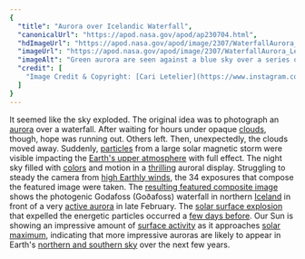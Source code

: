 ```yaml
---
{
  "title": "Aurora over Icelandic Waterfall",
  "canonicalUrl": "https://apod.nasa.gov/apod/ap230704.html",
  "hdImageUrl": "https://apod.nasa.gov/apod/image/2307/WaterfallAurora_Letelier_1600.jpg",
  "imageUrl": "https://apod.nasa.gov/apod/image/2307/WaterfallAurora_Letelier_960.jpg",
  "imageAlt": "Green aurora are seen against a blue sky over a series of picturesque waterfalls. Please see the explanation for more detailed information.",
  "credit": [
    "Image Credit & Copyright: [Cari Letelier](https://www.instagram.com/cariletelier)"
  ]
}
---
```


It seemed like the sky exploded. The original idea was to photograph an [aurora](https://spaceplace.nasa.gov/aurora/en/) over a waterfall. After waiting for hours under opaque [clouds](https://www.nasa.gov/audience/forstudents/5-8/features/nasa-knows/what-are-clouds-58.html), though, hope was running out. Others left. Then, unexpectedly, the clouds moved away. Suddenly, [particles](https://annex.exploratorium.edu/learning_studio/auroras/happen.html) from a large solar magnetic storm were visible impacting the [Earth's upper atmosphere](https://www.nasa.gov/mission_pages/sunearth/science/atmosphere-layers2.html) with full effect. The night sky filled with [colors](https://apod.nasa.gov/apod/ap170306.html) and motion in a [thrilling](https://www.petsworld.in/blog/wp-content/uploads/2015/09/Happy_Cat_Smiling.jpg) auroral display. Struggling to steady the camera from [high Earthly winds](https://youtu.be/rKUipxR3bDc), the 34 exposures that compose the featured image were taken. The [resulting featured composite image](https://www.instagram.com/p/Cto7pd9O_oD/) shows the photogenic Godafoss (Goðafoss) waterfall in northern [Iceland](https://en.wikipedia.org/wiki/Iceland) in front of a very [active aurora](https://apod.nasa.gov/apod/ap130517.html) in late February. The [solar surface explosion](https://apod.nasa.gov/apod/ap190526.html) that expelled the energetic particles occurred a [few days before](https://spaceweather.com/archive.php?day=25&month=02&year=2023&view=view). Our Sun is showing an impressive amount of [surface activity](https://apod.nasa.gov/apod/ap141022.html) as it approaches [solar maximum](https://en.wikipedia.org/wiki/Solar_maximum), indicating that more impressive auroras are likely to appear in Earth's [northern and southern sky](http://ffden-2.phys.uaf.edu/211.fall2000.web.projects/Christina%20Shaw/WhereCanSee.html) over the next few years.
